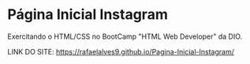# Página Inicial Instagram
 Exercitando o HTML/CSS no BootCamp "HTML Web Developer" da DIO.

 LINK DO SITE: https://rafaelalves9.github.io/Pagina-Inicial-Instagram/